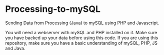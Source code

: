 # Processing-to-mySQL
Sending Data from Processing (Java) to mySQL using PHP and Javascript.

You will need a webserver with mySQL and PHP installed on it. Make sure you have backed up your data before using this code.
If you are using this repository, make sure you have a basic understanding of mySQL, PHP, JS and Java.



